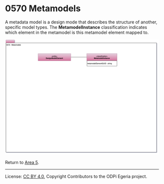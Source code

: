 <!-- SPDX-License-Identifier: CC-BY-4.0 -->
<!-- Copyright Contributors to the ODPi Egeria project. -->

# 0570 Metamodels

A metadata model is a design mode that describes the structure of another,
specific model types.  The **MetamodelInstance** classification indicates
which element in the metamodel is this metamodel element mapped to.

![UML](0570-Metamodels.png#pagewidth)

Return to [Area 5](Area-5-models.md).

----
License: [CC BY 4.0](https://creativecommons.org/licenses/by/4.0/),
Copyright Contributors to the ODPi Egeria project.